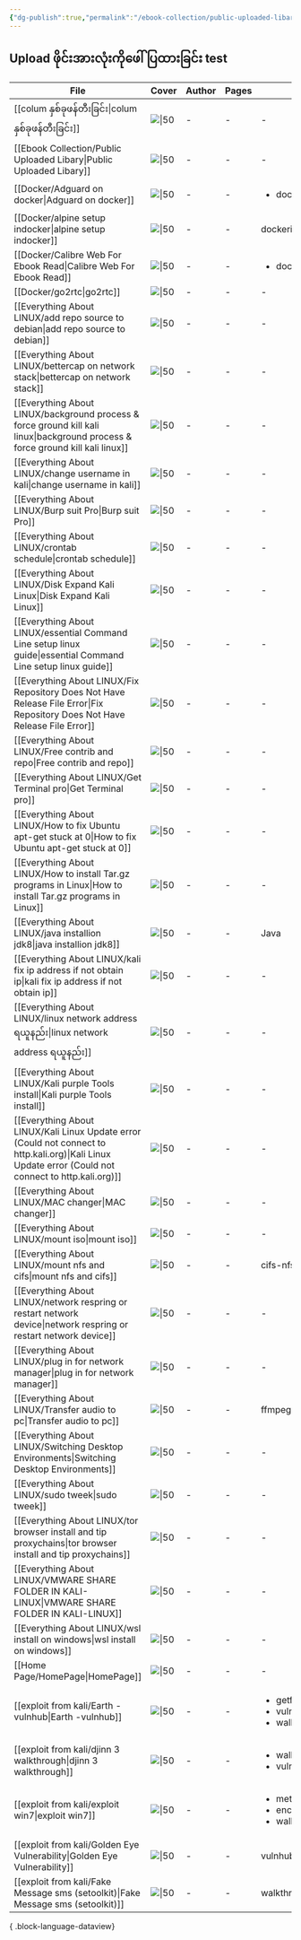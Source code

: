 ```yaml
---
{"dg-publish":true,"permalink":"/ebook-collection/public-uploaded-libary/","dgPassFrontmatter":true,"noteIcon":""}
---
```



## Upload ဖိုင်းအားလုံးကိုဖေါ်ပြထားခြင်း test
| File                                                                                                                                                     | Cover       | Author | Pages | Tags                                                                      |
| -------------------------------------------------------------------------------------------------------------------------------------------------------- | ----------- | ------ | ----- | ------------------------------------------------------------------------- |
| [[colum နှစ်ခုဖန်တီးခြင်း\|colum နှစ်ခုဖန်တီးခြင်း]]                                                                                                  | ![\|50](\-) | \-     | \-    | \-                                                                        |
| [[Ebook Collection/Public Uploaded Libary\|Public Uploaded Libary]]                                                                                   | ![\|50](\-) | \-     | \-    | \-                                                                        |
| [[Docker/Adguard on docker\|Adguard on docker]]                                                                                                       | ![\|50](\-) | \-     | \-    | <ul><li>dockerio</li></ul>                                                |
| [[Docker/alpine setup indocker\|alpine setup indocker]]                                                                                               | ![\|50](\-) | \-     | \-    | dockerio                                                                  |
| [[Docker/Calibre Web For Ebook Read\|Calibre Web For Ebook Read]]                                                                                     | ![\|50](\-) | \-     | \-    | <ul><li>dockerio</li></ul>                                                |
| [[Docker/go2rtc\|go2rtc]]                                                                                                                             | ![\|50](\-) | \-     | \-    | \-                                                                        |
| [[Everything About LINUX/add repo source to debian\|add repo source to debian]]                                                                       | ![\|50](\-) | \-     | \-    | \-                                                                        |
| [[Everything About LINUX/bettercap on network stack\|bettercap on network stack]]                                                                     | ![\|50](\-) | \-     | \-    | \-                                                                        |
| [[Everything About LINUX/background process & force ground kill kali linux\|background process & force ground kill kali linux]]                       | ![\|50](\-) | \-     | \-    | \-                                                                        |
| [[Everything About LINUX/change username in kali\|change username in kali]]                                                                           | ![\|50](\-) | \-     | \-    | \-                                                                        |
| [[Everything About LINUX/Burp suit Pro\|Burp suit Pro]]                                                                                               | ![\|50](\-) | \-     | \-    | \-                                                                        |
| [[Everything About LINUX/crontab schedule\|crontab schedule]]                                                                                         | ![\|50](\-) | \-     | \-    | \-                                                                        |
| [[Everything About LINUX/Disk Expand  Kali Linux\|Disk Expand  Kali Linux]]                                                                           | ![\|50](\-) | \-     | \-    | \-                                                                        |
| [[Everything About LINUX/essential Command Line setup linux guide\|essential Command Line setup linux guide]]                                         | ![\|50](\-) | \-     | \-    | \-                                                                        |
| [[Everything About LINUX/Fix Repository Does Not Have Release File Error\|Fix Repository Does Not Have Release File Error]]                           | ![\|50](\-) | \-     | \-    | \-                                                                        |
| [[Everything About LINUX/Free contrib  and repo\|Free contrib  and repo]]                                                                             | ![\|50](\-) | \-     | \-    | \-                                                                        |
| [[Everything About LINUX/Get Terminal pro\|Get Terminal pro]]                                                                                         | ![\|50](\-) | \-     | \-    | \-                                                                        |
| [[Everything About LINUX/How to fix Ubuntu apt-get stuck at 0\|How to fix Ubuntu apt-get stuck at 0]]                                                 | ![\|50](\-) | \-     | \-    | \-                                                                        |
| [[Everything About LINUX/How to install Tar.gz programs in Linux\|How to install Tar.gz programs in Linux]]                                           | ![\|50](\-) | \-     | \-    | \-                                                                        |
| [[Everything About LINUX/java installion jdk8\|java installion jdk8]]                                                                                 | ![\|50](\-) | \-     | \-    | Java                                                                      |
| [[Everything About LINUX/kali fix ip address if not obtain ip\|kali fix ip address if not obtain ip]]                                                 | ![\|50](\-) | \-     | \-    | \-                                                                        |
| [[Everything About LINUX/linux network address ရယူနည်း\|linux network address ရယူနည်း]]                                                               | ![\|50](\-) | \-     | \-    | \-                                                                        |
| [[Everything About LINUX/Kali purple Tools install\|Kali purple Tools install]]                                                                       | ![\|50](\-) | \-     | \-    | \-                                                                        |
| [[Everything About LINUX/Kali Linux Update error (Could not connect to http.kali.org)\|Kali Linux Update error (Could not connect to http.kali.org)]] | ![\|50](\-) | \-     | \-    | \-                                                                        |
| [[Everything About LINUX/MAC changer\|MAC changer]]                                                                                                   | ![\|50](\-) | \-     | \-    | \-                                                                        |
| [[Everything About LINUX/mount iso\|mount iso]]                                                                                                       | ![\|50](\-) | \-     | \-    | \-                                                                        |
| [[Everything About LINUX/mount nfs and cifs\|mount nfs and cifs]]                                                                                     | ![\|50](\-) | \-     | \-    | cifs-nfs                                                                  |
| [[Everything About LINUX/network respring or restart  network device\|network respring or restart  network device]]                                   | ![\|50](\-) | \-     | \-    | \-                                                                        |
| [[Everything About LINUX/plug in for network manager\|plug in for network manager]]                                                                   | ![\|50](\-) | \-     | \-    | \-                                                                        |
| [[Everything About LINUX/Transfer audio to pc\|Transfer audio to pc]]                                                                                 | ![\|50](\-) | \-     | \-    | ffmpeg                                                                    |
| [[Everything About LINUX/Switching Desktop Environments\|Switching Desktop Environments]]                                                             | ![\|50](\-) | \-     | \-    | \-                                                                        |
| [[Everything About LINUX/sudo tweek\|sudo tweek]]                                                                                                     | ![\|50](\-) | \-     | \-    | \-                                                                        |
| [[Everything About LINUX/tor browser install and tip proxychains\|tor browser install and tip proxychains]]                                           | ![\|50](\-) | \-     | \-    | \-                                                                        |
| [[Everything About LINUX/VMWARE SHARE FOLDER IN KALI-LINUX\|VMWARE SHARE FOLDER IN KALI-LINUX]]                                                       | ![\|50](\-) | \-     | \-    | \-                                                                        |
| [[Everything About LINUX/wsl install on windows\|wsl install on windows]]                                                                             | ![\|50](\-) | \-     | \-    | \-                                                                        |
| [[Home Page/HomePage\|HomePage]]                                                                                                                      | ![\|50](\-) | \-     | \-    | \-                                                                        |
| [[exploit from kali/Earth -vulnhub\|Earth -vulnhub]]                                                                                                  | ![\|50](\-) | \-     | \-    | <ul><li>getfullshell</li><li>vulnhub</li><li>walkthrought</li></ul>       |
| [[exploit from kali/djinn 3 walkthrough\|djinn 3 walkthrough]]                                                                                        | ![\|50](\-) | \-     | \-    | <ul><li>walkthrought</li><li>vulnhub</li></ul>                            |
| [[exploit from kali/exploit win7\|exploit win7]]                                                                                                      | ![\|50](\-) | \-     | \-    | <ul><li>metasploit</li><li>encrypt-decrpyt</li><li>walkthrought</li></ul> |
| [[exploit from kali/Golden Eye Vulnerability\|Golden Eye Vulnerability]]                                                                              | ![\|50](\-) | \-     | \-    | vulnhub,walkthrought                                                      |
| [[exploit from kali/Fake Message sms (setoolkit)\|Fake Message sms (setoolkit)]]                                                                      | ![\|50](\-) | \-     | \-    | walkthrought                                                              |

{ .block-language-dataview}

<div id="sakana-widget"></div>
<script
  defer
  src="https://cdn.jsdelivr.net/npm/sakana-widget@2.0.1/lib/sakana.min.js"
></script>
<script>
  document.addEventListener('DOMContentLoaded', () => {
    new SakanaWidget().mount('#sakana-widget');
  });
</script>